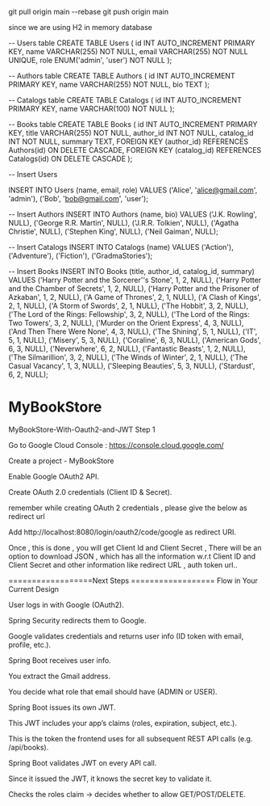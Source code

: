  git pull origin main --rebase
  git push origin main



since we are using H2 in memory database


-- Users table
CREATE TABLE Users (
    id INT AUTO_INCREMENT PRIMARY KEY,
    name VARCHAR(255) NOT NULL,
    email VARCHAR(255) NOT NULL UNIQUE,
    role ENUM('admin', 'user') NOT NULL
);

-- Authors table
CREATE TABLE Authors (
    id INT AUTO_INCREMENT PRIMARY KEY,
    name VARCHAR(255) NOT NULL,
    bio TEXT
);

-- Catalogs table
CREATE TABLE Catalogs (
    id INT AUTO_INCREMENT PRIMARY KEY,
    name VARCHAR(100) NOT NULL
);

-- Books table
CREATE TABLE Books (
    id INT AUTO_INCREMENT PRIMARY KEY,
    title VARCHAR(255) NOT NULL,
    author_id INT NOT NULL,
    catalog_id INT NOT NULL,
    summary TEXT,
    FOREIGN KEY (author_id) REFERENCES Authors(id) ON DELETE CASCADE,
    FOREIGN KEY (catalog_id) REFERENCES Catalogs(id) ON DELETE CASCADE
);


-- Insert Users

INSERT INTO Users (name, email, role) VALUES
('Alice', 'alice@gmail.com', 'admin'),
('Bob', 'bob@gmail.com', 'user');

-- Insert Authors
INSERT INTO Authors (name, bio) VALUES
('J.K. Rowling', NULL),
('George R.R. Martin', NULL),
('J.R.R. Tolkien', NULL),
('Agatha Christie', NULL),
('Stephen King', NULL),
('Neil Gaiman', NULL);

-- Insert Catalogs
INSERT INTO Catalogs (name) VALUES
('Action'),
('Adventure'),
('Fiction'),
('GradmaStories');

-- Insert Books
INSERT INTO Books (title, author_id, catalog_id, summary) VALUES
('Harry Potter and the Sorcerer''s Stone', 1, 2, NULL),
('Harry Potter and the Chamber of Secrets', 1, 2, NULL),
('Harry Potter and the Prisoner of Azkaban', 1, 2, NULL),
('A Game of Thrones', 2, 1, NULL),
('A Clash of Kings', 2, 1, NULL),
('A Storm of Swords', 2, 1, NULL),
('The Hobbit', 3, 2, NULL),
('The Lord of the Rings: Fellowship', 3, 2, NULL),
('The Lord of the Rings: Two Towers', 3, 2, NULL),
('Murder on the Orient Express', 4, 3, NULL),
('And Then There Were None', 4, 3, NULL),
('The Shining', 5, 1, NULL),
('IT', 5, 1, NULL),
('Misery', 5, 3, NULL),
('Coraline', 6, 3, NULL),
('American Gods', 6, 3, NULL),
('Neverwhere', 6, 2, NULL),
('Fantastic Beasts', 1, 2, NULL),
('The Silmarillion', 3, 2, NULL),
('The Winds of Winter', 2, 1, NULL),
('The Casual Vacancy', 1, 3, NULL),
('Sleeping Beauties', 5, 3, NULL),
('Stardust', 6, 2, NULL);


# MyBookStore
MyBookStore-With-Oauth2-and-JWT
Step 1

Go to Google Cloud Console   :  https://console.cloud.google.com/

Create a project -  MyBookStore

Enable Google OAuth2 API.

Create OAuth 2.0 credentials (Client ID & Secret).

remember while creating OAuth 2 credentials , please give the below as redirect url

Add http://localhost:8080/login/oauth2/code/google as redirect URI.

Once , this is done , you will get Client Id and Client Secret , There will be an option to download JSON , which has all the information w.r.t 
Client ID and Client Secret and other information like redirect URL , auth token url..

==================Next Steps ==================
Flow in Your Current Design

User logs in with Google (OAuth2).

Spring Security redirects them to Google.

Google validates credentials and returns user info (ID token with email, profile, etc.).

Spring Boot receives user info.

You extract the Gmail address.

You decide what role that email should have (ADMIN or USER).

Spring Boot issues its own JWT.

This JWT includes your app’s claims (roles, expiration, subject, etc.).

This is the token the frontend uses for all subsequent REST API calls (e.g. /api/books).

Spring Boot validates JWT on every API call.

Since it issued the JWT, it knows the secret key to validate it.

Checks the roles claim → decides whether to allow GET/POST/DELETE.
